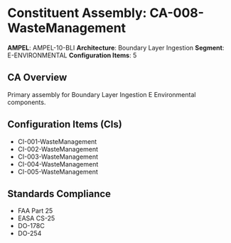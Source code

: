 # Constituent Assembly: CA-008-WasteManagement

**AMPEL**: AMPEL-10-BLI
**Architecture**: Boundary Layer Ingestion
**Segment**: E-ENVIRONMENTAL
**Configuration Items**: 5

## CA Overview
Primary assembly for Boundary Layer Ingestion E Environmental components.

## Configuration Items (CIs)
- CI-001-WasteManagement
- CI-002-WasteManagement
- CI-003-WasteManagement
- CI-004-WasteManagement
- CI-005-WasteManagement

## Standards Compliance
- FAA Part 25
- EASA CS-25
- DO-178C
- DO-254
